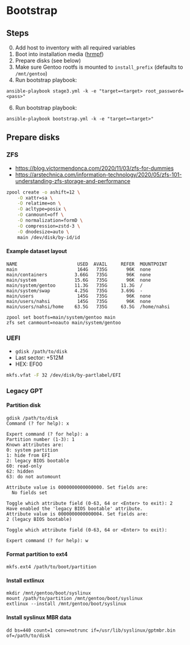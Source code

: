 # Bootstrap
## Steps
0. Add host to inventory with all required variables
1. Boot into installation media ([hrmpf](https://github.com/leahneukirchen/hrmpf))
2. Prepare disks (see below)
4. Make sure Gentoo rootfs is mounted to `install_prefix` (defaults to `/mnt/gentoo`)
5. Run bootstrap playbook:
```
ansible-playbook stage3.yml -k -e "target=<target> root_password=<pass>"
```
6. Run bootstrap playbook:
```
ansible-playbook bootstrap.yml -k -e "target=<target>"
```

## Prepare disks
### ZFS
- https://blog.victormendonca.com/2020/11/03/zfs-for-dummies
- https://arstechnica.com/information-technology/2020/05/zfs-101-understanding-zfs-storage-and-performance

```sh
zpool create -o ashift=12 \
    -O xattr=sa \
    -O relatime=on \
    -O acltype=posix \
    -O canmount=off \
    -O normalization=formD \
    -O compression=zstd-3 \
    -O dnodesize=auto \
    main /dev/disk/by-id/id
```

#### Example dataset layout
```
NAME                      USED  AVAIL     REFER  MOUNTPOINT
main                      164G   735G       96K  none
main/containers          3.66G   735G       96K  none
main/system              15.6G   735G       96K  none
main/system/gentoo       11.3G   735G     11.3G  /
main/system/swap         4.25G   735G     3.69G  -
main/users                145G   735G       96K  none
main/users/nahsi          145G   735G       96K  none
main/users/nahsi/home    63.5G   735G     63.5G  /home/nahsi
```

```
zpool set bootfs=main/system/gentoo main
zfs set canmount=noauto main/system/gentoo
```

### UEFI
- `gdisk /path/to/disk`
- Last sector: +512M
- HEX: EF00

```sh
mkfs.vfat -F 32 /dev/disk/by-partlabel/EFI
```

### Legacy GPT
#### Partition disk
```
gdisk /path/to/disk
Command (? for help): x

Expert command (? for help): a
Partition number (1-3): 1
Known attributes are:
0: system partition
1: hide from EFI
2: legacy BIOS bootable
60: read-only
62: hidden
63: do not automount

Attribute value is 0000000000000000. Set fields are:
  No fields set

Toggle which attribute field (0-63, 64 or <Enter> to exit): 2
Have enabled the 'legacy BIOS bootable' attribute.
Attribute value is 0000000000000004. Set fields are:
2 (legacy BIOS bootable)

Toggle which attribute field (0-63, 64 or <Enter> to exit):

Expert command (? for help): w
```

#### Format partition to ext4
```
mkfs.ext4 /path/to/boot/partition
```

#### Install extlinux
```
mkdir /mnt/gentoo/boot/syslinux
mount /path/to/partition /mnt/gentoo/boot/syslinux
extlinux --install /mnt/gentoo/boot/syslinux
```

#### Install syslinux MBR data
```
dd bs=440 count=1 conv=notrunc if=/usr/lib/syslinux/gptmbr.bin of=/path/to/disk
```
